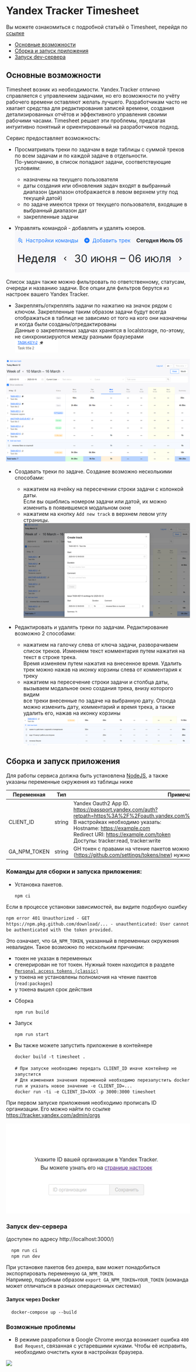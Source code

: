 # Yandex Tracker Timesheet
Вы можете ознакомиться с подробной статьёй о Timesheet, перейдя по [ссылке](https://evrone.ru/blog/open-source/timesheet)
- [Основные возможности](#Основные-возможности)
- [Сборка и запуск приложения](#Сборка-и-запуск-приложения)
- [Запуск dev-сервера](#Запуск-dev-сервера)

## Основные возможности
Timesheet возник из необходимости.
Yandex.Tracker отлично справляется с управлением задачами, но его возможности по учёту рабочего времени оставляют желать лучшего.
Разработчикам часто не хватает средства для редактирования записей времени, создания детализированных отчётов и эффективного управления своими рабочими часами.
Timesheet решает эти проблемы, предлагая интуитивно понятный и ориентированный на разработчиков подход.

Сервис предоставляет возможность:
* Просматривать треки по задачам в виде таблицы c суммой треков по всем задачам и по каждой задаче в отдельности.  
По-умолчанию, в список попадают задачи, соответствующие условиям:
  * назначены на текущего пользователя
  * даты создания или обновления задач входят в выбранный диапазон (диапазон отображается в левом верхнем углу под текущей датой)
  * по задаче имеются треки от текущего пользователя, входящие в выбранный диапазон дат
  * закрепленные задачи  

* Управлять командой - добавлять и удалять юзеров.
![team](team.png)

Список задач также можно фильтровать по ответственному, статусам, очереди и названию задачи.
Все опции для фильтров берутся из настроек вашего Yandex Tracker.

* Закреплять/откреплять задачи по нажатию на значок рядом с ключом.
Закрепленные таким образом задачи будут всегда отображаться в таблице не зависимо от того на кого они назначены и когда были созданы/отредактированы  
Данные о закрепленных задачах хранятся в localstorage, по-этому, не синхронизируются между разными браузерами  
![pin.png](pin.png)

![timesheet.png](timesheet.png)
* Создавать треки по задаче. Создание возможно несколькими способами:
  * нажатием на ячейку на пересечении строки задачи с колонкой даты.  
  Если вы ошиблись номером задачи или датой, их можно изменить в появившемся модальном окне
  * нажатием на кнопку `Add new track` в верхнем левом углу страницы.
![create.png](create.png)

* Редактировать и удалять треки по задачам. Редактирование возможно 2 способами:
  * нажатием на галочку слева от ключа задачи, разворачиваем список треков. Изменяем текст комментария путем нажатия на текст в строке трека.  
  Время изменяем путем нажатия на внесенное время. Удалить трек можно нажав на иконку корзины слева от комментария к треку
  * нажатием на пересечение строки задачи и столбца даты, вызываем модальное окно создания трека, внизу которого видим  
  все треки внесенные по задаче на выбранную дату. Отсюда можно изменить дату, комментарий и время трека, а также удалить его, нажав на иконку корзины
![tracks.png](tracks.png)

## Сборка и запуск приложения

Для работы сервиса должна быть установлена [NodeJS](https://www.digitalocean.com/community/tutorials/node-js-ubuntu-18-04-ru#Установка-при-помощи-nvm),
а также указаны переменные окружения из таблицы ниже

| Переменная               | Тип     | Примечание                                                                                                                                                                                                                                                                                      | Обязательно |
|--------------------------|---------|-------------------------------------------------------------------------------------------------------------------------------------------------------------------------------------------------------------------------------------------------------------------------------------------------|-------------|
| CLIENT_ID                | string  | Yandex Oauth2 App ID.<br>https://passport.yandex.com/auth?retpath=https%3A%2F%2Foauth.yandex.com%2Fclient%2Fnew&noreturn=1&origin=oauth<br>В настройках необходимо указать:<br>Hostname: https://example.com<br>Redirect URI: https://example.com/token<br>Доступы: tracker:read, tracker:write | Да          |
| GA_NPM_TOKEN             | string  | GH токен с правами на чтение пакетов можно получить тут (https://github.com/settings/tokens/new) нужно разрешить только  `read:packages`                                                                                                                                                        | Да          |

### Команды для сборки и запуска приложения:
- Установка пакетов. 
  ```shell
  npm ci
  ```
  
Если в процессе установки зависимостей, вы видите подобную ошибку 
```
npm error 401 Unauthorized - GET https://npm.pkg.github.com/download/... - unauthenticated: User cannot be authenticated with the token provided.
```
Это означает, что `GA_NPM_TOKEN`, указанный в переменных окружения невалиден. Такое возможно по нескольким причинам:
* токен не указан в переменных
* сгенерирован не тот токен. Нужный токен находится в разделе [`Personal access tokens (classic)`](https://github.com/settings/tokens)
* у токена не установлены полномочия на чтение пакетов (`read:packages`)
* у токена вышел срок действия

- Сборка
  ```shell
  npm run build
  ```
- Запуск
  ```shell
  npm run start
  ```

- Вы также можете запустить приложение в контейнере
  ```shell
  docker build -t timesheet .
  
  # При запуске необходимо передать CLIENT_ID иначе контейнер не запустится
  # Для изменения значения переменной необходимо перезапустить docker run и указать новое значение -e CLIENT_ID=...
  docker run -ti -e CLIENT_ID=XXX -p 3000:3000 timesheet
  ```

При первом запуске приложения необходимо прописать ID организации. Его можно найти по ссылке https://tracker.yandex.com/admin/orgs

![start-page.png](start-page.png)


### Запуск dev-сервера
(доступен по адресу http://localhost:3000/)
  ```shell
    npm run ci
    npm run dev
  ```
При установке пакетов без докера, вам может понадобиться экспортировать переменную `GA_NPM_TOKEN`.  
Например, подобным образом `export GA_NPM_TOKEN=YOUR_TOKEN` (команда может отличаться в разных операционных системах)

#### Запуск через Docker
  ```shell
    docker-compose up --build
  ```
  ### Возможные проблемы
  
  - В режиме разработки в Google Chrome иногда возникает ошибка `400 Bad Request`, связанная с устаревшими куками. Чтобы её исправить, необходимо очистить куки в настройках браузера.

[<img src="https://evrone.com/logo/evrone-sponsored-logo.png" width=231>](https://evrone.com/?utm_source=github&utm_medium=timesheet)
